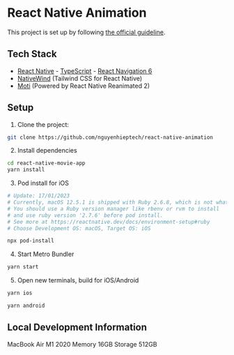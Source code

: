# React Native Animation

This project is set up by following [the official guideline](https://reactnative.dev/docs/environment-setup).

## Tech Stack

- [React Native](https://reactnative.dev/docs/getting-started) - [TypeScript](https://www.typescriptlang.org/docs/handbook/typescript-from-scratch.html) - [React Navigation 6](https://reactnavigation.org/docs/getting-started/)
- [NativeWind](https://www.nativewind.dev/) (Tailwind CSS for React Native)
- [Moti](https://moti.fyi/) (Powered by React Native Reanimated 2)

## Setup

1. Clone the project:

```bash
git clone https://github.com/nguyenhieptech/react-native-animation
```

2. Install dependencies

```bash
cd react-native-movie-app
yarn install
```

3. Pod install for iOS

```bash
# Update: 17/01/2023
# Currently, macOS 12.5.1 is shipped with Ruby 2.6.8, which is not what is required by React Native.
# You should use a Ruby version manager like rbenv or rvm to install
# and use ruby version '2.7.6' before pod install.
# See more at https://reactnative.dev/docs/environment-setup#ruby
# Choose Development OS: macOS, Target OS: iOS

npx pod-install
```

4. Start Metro Bundler

```bash
yarn start
```

5. Open new terminals, build for iOS/Android

```bash
yarn ios
```

```bash
yarn android
```

## Local Development Information

MacBook Air M1 2020
Memory 16GB
Storage 512GB
